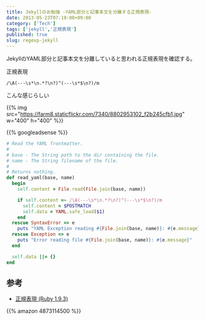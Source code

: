 ```yaml
---
title: Jekyllのお勉強 -YAML部分と記事本文を分離する正規表現-
date: 2013-05-23T07:19:00+09:00
category: ['Tech']
tags: ['jekyll','正規表現']
published: true
slug: regexp-jekyll
---
```


JekyllのYAML部分と記事本文を分離していると思われる正規表現を確認する。

正規表現	
```
/\A(---\s*\n.*?\n?)^(---\s*$\n?)/m
```

こんな感じらしい

{{% img src="https://farm8.staticflickr.com/7340/8802953102_f2b245cfb1.jpg" w="400" h="400" %}}

{{% googleadsense %}}

```ruby
# Read the YAML frontmatter.
#
# base - The String path to the dir containing the file.
# name - The String filename of the file.
#
# Returns nothing.
def read_yaml(base, name)
  begin
    self.content = File.read(File.join(base, name))

    if self.content =~ /\A(---\s*\n.*?\n?)^(---\s*$\n?)/m
      self.content = $POSTMATCH
      self.data = YAML.safe_load($1)
    end
  rescue SyntaxError => e
    puts "YAML Exception reading #{File.join(base, name)}: #{e.message}"
  rescue Exception => e
    puts "Error reading file #{File.join(base, name)}: #{e.message}"
  end

  self.data ||= {}
end
```

## 参考
 
 - [正規表現 \(Ruby 1\.9\.3\)](https://docs.ruby-lang.org/ja/1.9.3/doc/spec=2fregexp.html)

 {{% amazon 4873114500 %}}